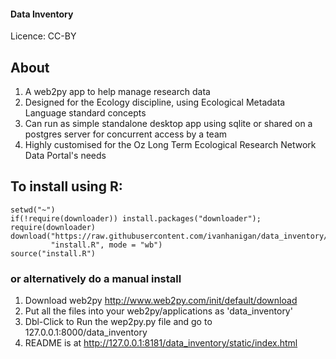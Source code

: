 
#### Data Inventory

Licence: CC-BY

## About

1. A web2py app to help manage research data
1. Designed for the Ecology discipline, using Ecological Metadata Language standard concepts
1. Can run as simple standalone desktop app using sqlite or shared on a postgres server for concurrent access by a team
1. Highly customised for the Oz Long Term Ecological Research Network Data Portal's needs

## To install using R:

```{r}
setwd("~")
if(!require(downloader)) install.packages("downloader"); require(downloader)
download("https://raw.githubusercontent.com/ivanhanigan/data_inventory/master/static/install.R",
         "install.R", mode = "wb")
source("install.R")
```

### or alternatively do a manual install

1. Download web2py http://www.web2py.com/init/default/download 
1. Put all the files into your web2py/applications as 'data_inventory'
1. Dbl-Click to Run the wep2py.py file and go to 127.0.0.1:8000/data_inventory
1. README is at http://127.0.0.1:8181/data_inventory/static/index.html
